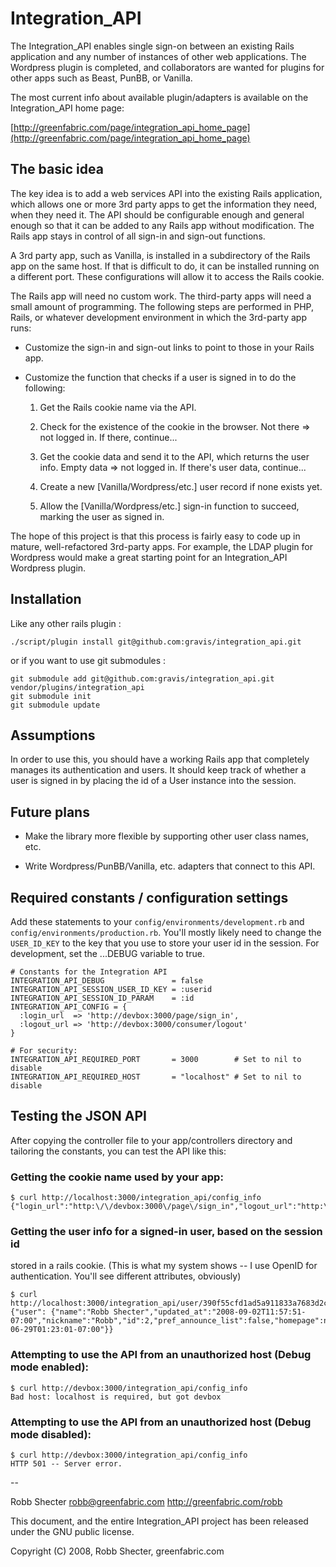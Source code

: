 Integration_API
====================


The Integration_API enables single sign-on between an existing Rails
application and any number of instances of other web applications.
The Wordpress plugin is completed, and collaborators are wanted for
plugins for other apps such as Beast, PunBB, or Vanilla.

The most current info about available plugin/adapters is available on
the Integration_API home page: 

[http://greenfabric.com/page/integration_api_home_page](http://greenfabric.com/page/integration_api_home_page)



The basic idea 
-------------- 

The key idea is to add a web services API into the existing Rails
application, which allows one or more 3rd party apps to get the
information they need, when they need it.  The API should be
configurable enough and general enough so that it can be added to any
Rails app without modification. The Rails app stays in control of all
sign-in and sign-out functions.

A 3rd party app, such as Vanilla, is installed in a subdirectory of
the Rails app on the same host.  If that is difficult to do, it can be
installed running on a different port.  These configurations will
allow it to access the Rails cookie.

The Rails app will need no custom work.  The third-party apps will
need a small amount of programming.  The following steps are performed
in PHP, Rails, or whatever development environment in which the
3rd-party app runs:

* Customize the sign-in and sign-out links to point to those in your
  Rails app.

* Customize the function that checks if a user is signed in to do the
  following:

  1. Get the Rails cookie name via the API.

  2. Check for the existence of the cookie in the browser.  Not there
  => not logged in.  If there, continue...

  3. Get the cookie data and send it to the API, which returns
  the user info.  Empty data => not logged in.  If there's
  user data, continue...

  4. Create a new [Vanilla/Wordpress/etc.] user record if none exists
  yet.

  5. Allow the [Vanilla/Wordpress/etc.] sign-in function to succeed,
  marking the user as signed in.

The hope of this project is that this process is fairly easy to code
up in mature, well-refactored 3rd-party apps.  For example, the LDAP
plugin for Wordpress would make a great starting point for an
Integration_API Wordpress plugin.

Installation
------------

Like any other rails plugin :

    ./script/plugin install git@github.com:gravis/integration_api.git
    
or if you want to use git submodules :

    git submodule add git@github.com:gravis/integration_api.git vendor/plugins/integration_api
    git submodule init
    git submodule update

Assumptions
-----------

In order to use this, you should have a working Rails app that
completely manages its authentication and users.  It should keep track
of whether a user is signed in by placing the id of a User instance
into the session.


Future plans
------------

* Make the library more flexible by supporting other user class names,
  etc.

* Write Wordpress/PunBB/Vanilla, etc. adapters that connect to this
  API.


Required constants / configuration settings
-------------------------------------------

Add these statements to your `config/environments/development.rb` and
`config/environments/production.rb`.  You'll mostly likely need to
change the `USER_ID_KEY` to the key that you use to store your user
id in the session.  For development, set the ...DEBUG variable to
true.

    # Constants for the Integration API
    INTEGRATION_API_DEBUG               = false
    INTEGRATION_API_SESSION_USER_ID_KEY = :userid
    INTEGRATION_API_SESSION_ID_PARAM    = :id
    INTEGRATION_API_CONFIG = {
      :login_url  => 'http://devbox:3000/page/sign_in',
      :logout_url => 'http://devbox:3000/consumer/logout'
    }

    # For security:
    INTEGRATION_API_REQUIRED_PORT       = 3000        # Set to nil to disable
    INTEGRATION_API_REQUIRED_HOST       = "localhost" # Set to nil to disable       


Testing the JSON API
--------------------

After copying the controller file to your app/controllers directory
and tailoring the constants, you can test the API like this:


### Getting the cookie name used by your app:

    $ curl http://localhost:3000/integration_api/config_info
    {"login_url":"http:\/\/devbox:3000\/page\/sign_in","logout_url":"http:\/\/devbox:3000\/consumer\/logout","cookie_name":"_gf_session"}

###  Getting the user info for a signed-in user, based on the session id
stored in a rails cookie. (This is what my system shows -- I use
OpenID for authentication.  You'll see different attributes,
obviously)

    $ curl http://localhost:3000/integration_api/user/390f55cfd1ad5a911833a7683d2c3793
    {"user": {"name":"Robb Shecter","updated_at":"2008-09-02T11:57:51-07:00","nickname":"Robb","id":2,"pref_announce_list":false,"homepage":null,"openid":"http:\/\/greenfabric.com\/robb\/","email":"robb.shecter@gmail.com","created_at":"2008-06-29T01:23:01-07:00"}}


###  Attempting to use the API from an unauthorized host (Debug mode enabled):

    $ curl http://devbox:3000/integration_api/config_info
    Bad host: localhost is required, but got devbox


###  Attempting to use the API from an unauthorized host (Debug mode disabled):

    $ curl http://devbox:3000/integration_api/config_info
    HTTP 501 -- Server error.

--      

Robb Shecter
robb@greenfabric.com
http://greenfabric.com/robb

This document, and the entire Integration_API project has been
released under the GNU public license.

Copyright (C) 2008, Robb Shecter, greenfabric.com